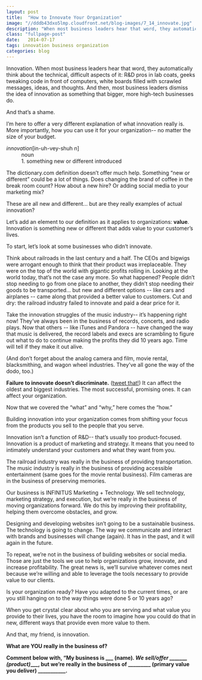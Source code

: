 ```yaml
---
layout: post
title:  "How to Innovate Your Organization"
image: "//dddb43dxo5lmp.cloudfront.net/blog-images/7_14_innovate.jpg"
description: "When most business leaders hear that word, they automatically think about the technical, difficult aspects of it: R&D pros in lab coats, geeks tweaking code in front of computers, white boards filled with scrawled messages, ideas, and thoughts." 
class: "fullpage-post"
date:   2014-07-17
tags: innovation business organization
categories: blog
---
```


Innovation. When most business leaders hear that word, they automatically think about the technical, difficult aspects of it: R&D pros in lab coats, geeks tweaking code in front of computers, white boards filled with scrawled messages, ideas, and thoughts. And then, most business leaders dismiss the idea of innovation as something that bigger, more high-tech businesses do. 

And that’s a shame.

I’m here to offer a very different explanation of what innovation really is. More importantly, how you can use it for your organization-- no matter the size of your budget. 

<dl class="definition">
	<dt><dfn>innovation</dfn>[in-uh-vey-shuh n]</dt>
	<dd>noun<br>
		1. something new or different introduced</dd>
</dl>

The dictionary.com definition doesn’t offer much help. Something “new or different” could be a lot of things. Does changing the brand of coffee in the break room count? How about a new hire? Or adding social media to your marketing mix?

These are all new and different... but are they really examples of actual innovation?

Let’s add an element to our definition as it applies to organizations: **value**. Innovation is something new or different that adds value to your customer’s lives.

To start, let’s look at some businesses who didn’t innovate. 

Think about railroads in the last century and a half. The CEOs and bigwigs were arrogant enough to think that their product was irreplaceable. They were on the top of the world with gigantic profits rolling in. Looking at the world today, that’s not the case any more. So what happened? People didn’t stop needing to go from one place to another, they didn’t stop needing their goods to be transported… but new and different options -- like cars and airplanes -- came along that provided a better value to customers. Cut and dry: the railroad industry failed to innovate and paid a dear price for it. 

Take the innovation struggles of the music industry-- it’s happening right now! They’ve always been in the business of records, concerts, and radio plays. Now that others -- like iTunes and Pandora -- have changed the way that music is delivered, the record labels and execs are scrambling to figure out what to do to continue making the profits they did 10 years ago. Time will tell if they make it out alive.

(And don’t forget about the analog camera and film, movie rental, blacksmithing, and wagon wheel industries. They’ve all gone the way of the dodo, too.)

**Failure to innovate doesn’t discriminate.** ([tweet that!](http://ctt.ec/kge5O)) It can affect the oldest and biggest industries. The most successful, promising ones. It can affect your organization. 

Now that we covered the “what” and “why,” here comes the “how.”

Building innovation into your organization comes from shifting your focus from the products you sell to the people that you serve. 

Innovation isn’t a function of R&D-- that’s usually too product-focused. Innovation is a product of marketing and strategy. It means that you need to intimately understand your customers and what they want from you.

The railroad industry was really in the business of providing transportation. The music industry is really in the business of providing accessible entertainment (same goes for the movie rental business). Film cameras are in the business of preserving memories. 

Our business is INFINITUS Marketing + Technology. We sell technology, marketing strategy, and execution, but we’re really in the business of moving organizations forward. We do this by improving their profitability, helping them overcome obstacles, and grow. 

Designing and developing websites isn’t going to be a sustainable business. The technology is going to change. The way we communicate and interact with brands and businesses will change (again). It has in the past, and it will again in the future. 

To repeat, we’re not in the business of building websites or social media. Those are just the tools we use to help organizations grow, innovate, and increase profitability. The great news is, we’ll survive whatever comes next because we’re willing and able to leverage the tools necessary to provide value to our clients. 

Is your organization ready? Have you adapted to the current times, or are you still hanging on to the way things were done 5 or 10 years ago?

When you get crystal clear about who you are serving and what value you provide to their lives, you have the room to imagine how you could do that in new, different ways that provide even more value to them.

And that, my friend, is innovation.

**What are YOU really in the business of?** 

**Comment below with, “My business is ___ (name)___. We sell/offer _______ (product)______, but we’re really in the business of _________ (primary value you deliver) ___________.**
